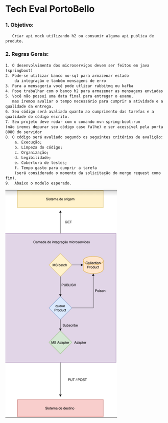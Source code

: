 
# Tech Eval PortoBello

### 1. Objetivo:
        
       Criar api mock utilizando h2 ou consumir alguma api publica de produto.
        
### 2. Regras Gerais:

   
    1. O desenvolvimento dos microserviços devem ser feitos em java (springboot)
    2. Pode-se utilizar banco no-sql para armazenar estado 
        da integração e também mensagens de erro
    3. Para a mensageria você pode utlizar rabbitmq ou kafka
    4. Pose trabalhar com o banco h2 para armazenar as mensagens enviadas
    5. Você não possui uma data final para entregar o exame, 
       mas iremos avaliar o tempo necessário para cumprir a atividade e a qualidade da entrega. 
    6. Seu código será avaliado quanto ao cumprimento das tarefas e a qualidade do código escrito.
    7. Seu projeto deve rodar com o comando mvn spring-boot:run 
    (não iremos depurar seu código caso falhe) e ser acessível pela porta 8080 do servidor
    8. O código será avaliado segundo os seguintes critérios de avalição:
        a. Execução;
        b. Limpeza do código;
        c. Organização;
        d. Legibilidade;
        e. Cobertura de testes;
        f. Tempo gasto para cumprir a tarefa 
        (será considerado o momento da solicitação do merge request como fim).
    9.  Abaixo o modelo esperado.
    
<img  width=350 heigth=60 src="imagens/fluxo.jpg" />
